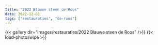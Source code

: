 ```yaml
---
title: "2022 Blauwe steen de Roos"
date: 2022-12-01
tags: ["restauraties", "de-roos"]
---
```


{{< gallery dir="images/restauraties/2022 Blauwe steen de Roos" />}}
{{< load-photoswipe >}}
